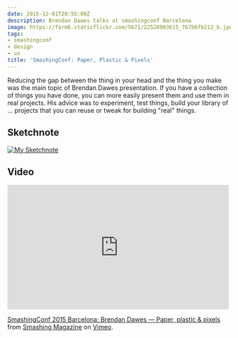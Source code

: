 ```yaml
---
date: 2015-12-01T20:55:09Z
description: Brendan Dawes talks at smashingconf Barcelona
image: https://farm6.staticflickr.com/5671/22528903615_767b6fb212_b.jpg
tags:
- smashingconf
- design
- ux
title: 'SmashingConf: Paper, Plastic & Pixels'
---
```


Reducing the gap between the thing in your head and the thing you make was the main topic of Brendan Dawes presentation. If you have a collection of things you have done, you can more easily present them and use them in real projects. His advice was to experiment, test things, build your library of ... projects that you can reuse or tweak for building "real" things.

## Sketchnote

[![My Sketchnote](https://farm1.staticflickr.com/604/22824894303_541f4a8c0a_b.jpg)](https://www.flickr.com/photos/alienlebarge/22824894303)

## Video

<iframe src="https://player.vimeo.com/video/144760569?title=0&byline=0&portrait=0" width="500" height="281" frameborder="0" webkitallowfullscreen mozallowfullscreen allowfullscreen></iframe> <p><a href="https://vimeo.com/144760569">SmashingConf 2015 Barcelona: Brendan Dawes &mdash; Paper, plastic &amp; pixels</a> from <a href="https://vimeo.com/smashingmagazine">Smashing Magazine</a> on <a href="https://vimeo.com">Vimeo</a>.</p>
